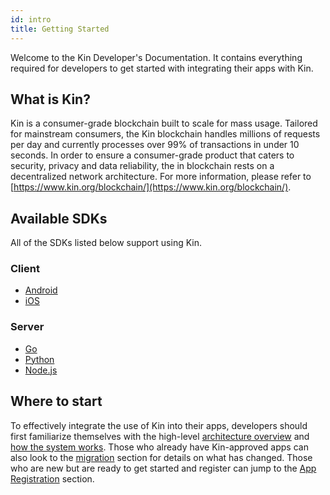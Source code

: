 ```yaml
---
id: intro
title: Getting Started
---
```


Welcome to the Kin Developer's Documentation. It contains everything required for developers to get started with integrating their apps with Kin.

## What is Kin?

Kin is a consumer-grade blockchain built to scale for mass usage. Tailored for mainstream consumers, the Kin blockchain handles millions of requests per day and currently processes over 99% of transactions in under 10 seconds. In order to ensure a consumer-grade product that caters to security, privacy and data reliability, the in blockchain rests on a decentralized network architecture. For more information, please refer to [https://www.kin.org/blockchain/](https://www.kin.org/blockchain/).

## Available SDKs

All of the SDKs listed below support using Kin.

### Client

- [Android](https://github.com/kinecosystem/kin-android)
- [iOS](https://github.com/kinecosystem/kin-ios)

### Server

- [Go](https://github.com/kinecosystem/agora)
- [Python](https://github.com/kinecosystem/kin-python)
- [Node.js](https://github.com/kinecosystem/kin-node)

## Where to start

To effectively integrate the use of Kin into their apps, developers should first familiarize themselves with the high-level [architecture overview](/kin-architecture-overview) and [how the system works](/how-it-works). Those who already have Kin-approved apps can also look to the [migration](/migration) section for details on what has changed. Those who are new but are ready to get started and register can jump to the [App Registration](/app-registration) section.
